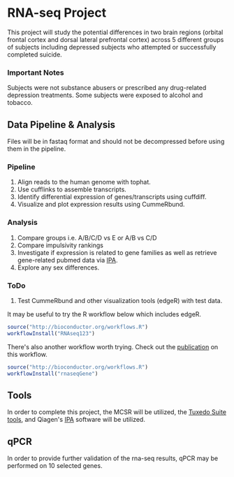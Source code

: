 # RNA-seq Project
This project will study the potential differences in two brain regions (orbital
frontal cortex and dorsal lateral prefrontal cortex) across 5 different groups
of subjects including depressed subjects who attempted or successfully completed suicide.


### Important Notes
Subjects were not substance abusers or prescribed any drug-related depression treatments.
Some subjects were exposed to alcohol and tobacco.


## Data Pipeline & Analysis
Files will be in fastaq format and should not be decompressed before using them
in the pipeline.

### Pipeline
1. Align reads to the human genome with tophat.
2. Use cufflinks to assemble transcripts.
3. Identify differential expression of genes/transcripts using cuffdiff.
4. Visualize and plot expression results using CummeRbund.

### Analysis

1. Compare groups i.e. A/B/C/D vs E or A/B vs C/D
2. Compare impulsivity rankings
3. Investigate if expression is related to gene families as well as retrieve gene-related pubmed data via [IPA](https://www.qiagenbioinformatics.com/products/ingenuity-pathway-analysis/).
4. Explore any sex differences.

### ToDo
1. Test CummeRbund and other visualization tools (edgeR) with test data.

It may be useful to try the R workflow below which includes edgeR.

```r
source("http://bioconductor.org/workflows.R")
workflowInstall("RNAseq123")

```
There's also another workflow worth trying. Check out the [publication](https://f1000research.com/articles/4-1070/v2/pdf) on this workflow.

```r
source("http://bioconductor.org/workflows.R")
workflowInstall("rnaseqGene")
```


## Tools
In order to complete this project, the MCSR will be utilized, the [Tuxedo Suite tools](https://support.illumina.com/help/BS_App_RNASeq_Alignment_OLH_1000000006112/Content/Source/Informatics/Apps/TuxedoSuite_RNASeqTools.htm), and Qiagen's [IPA](https://www.qiagenbioinformatics.com/products/ingenuity-pathway-analysis/) software will be utilized.


## qPCR
In order to provide further validation of the rna-seq results, qPCR may be
performed on 10 selected genes.